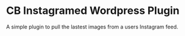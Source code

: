 # CB Instagramed Wordpress Plugin

A simple plugin to pull the lastest images from a users Instagram feed.